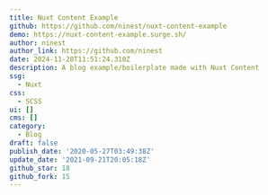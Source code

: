 ```yaml
---
title: Nuxt Content Example
github: https://github.com/ninest/nuxt-content-example
demo: https://nuxt-content-example.surge.sh/
author: ninest
author_link: https://github.com/ninest
date: 2024-11-28T11:51:24.310Z
description: A blog example/boilerplate made with Nuxt Content
ssg:
  - Nuxt
css:
  - SCSS
ui: []
cms: []
category:
  - Blog
draft: false
publish_date: '2020-05-27T03:49:38Z'
update_date: '2021-09-21T20:05:18Z'
github_star: 18
github_fork: 15
---
```

